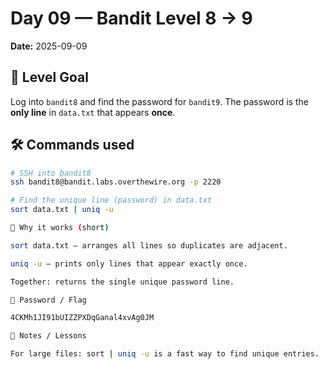 # Day 09 — Bandit Level 8 → 9
**Date:** 2025-09-09

## 🔑 Level Goal
Log into `bandit8` and find the password for `bandit9`. The password is the **only line** in `data.txt` that appears **once**.

## 🛠 Commands used
```bash
# SSH into bandit8
ssh bandit8@bandit.labs.overthewire.org -p 2220

# Find the unique line (password) in data.txt
sort data.txt | uniq -u

📌 Why it works (short)

sort data.txt — arranges all lines so duplicates are adjacent.

uniq -u — prints only lines that appear exactly once.

Together: returns the single unique password line.

📌 Password / Flag

4CKMh1JI91bUIZZPXDqGanal4xvAg0JM

🧠 Notes / Lessons

For large files: sort | uniq -u is a fast way to find unique entries.
